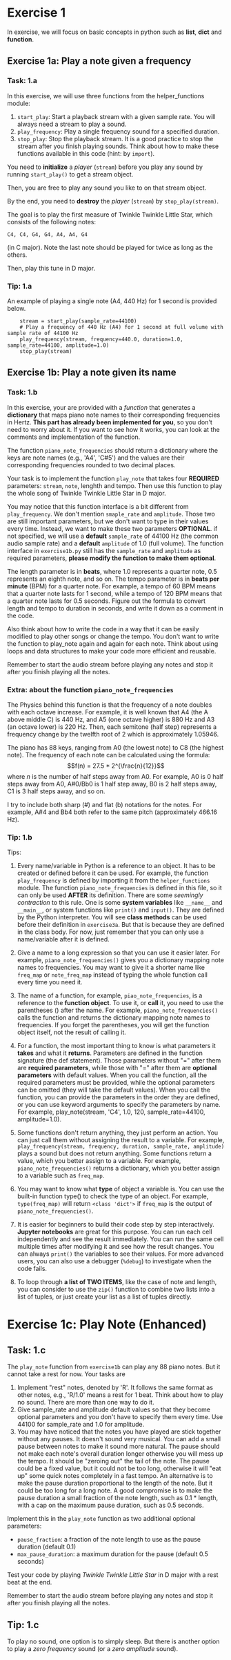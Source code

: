 # Exercise 1

In exercise, we will focus on basic concepts in python such as **list**, **dict** and **function**.

## Exercise 1a: Play a note given a frequency

### Task: 1.a
In this exercise, we will use three functions from the helper_functions module:
1. `start_play`: Start a playback stream with a given sample rate. You will always need a stream to play a sound.
1. `play_frequency`: Play a single frequency sound for a specified duration.
1. `stop_play`: Stop the playback stream. It is a good practice to stop the stream after you finish playing sounds.
Think about how to make these functions available in this code (hint: by `import`).

You need to **initialize** a *player* (`stream`) before you play any sound by running `start_play()` to get a stream object.

Then, you are free to play any sound you like to on that stream object.

By the end, you need to **destroy** the *player* (`stream`) by `stop_play(stream)`.

The goal is to play the first measure of Twinkle Twinkle Little Star, which consists of the following notes:
```
C4, C4, G4, G4, A4, A4, G4
```
(in C major). Note the last note should be played for twice as long as the others.

Then, play this tune in D major.

### Tip: 1.a
An example of playing a single note (A4, 440 Hz) for 1 second is provided below.
```
    stream = start_play(sample_rate=44100)
    # Play a frequency of 440 Hz (A4) for 1 second at full volume with sample rate of 44100 Hz
    play_frequency(stream, frequency=440.0, duration=1.0, sample_rate=44100, amplitude=1.0)
    stop_play(stream)
```

## Exercise 1b: Play a note given its name
### Task: 1.b
In this exercise, your are provided with a *function* that generates a **dictionary** that maps piano note names to their corresponding frequencies in Hertz. **This part has already been implemented for you**, so you don't need to worry about it. If you want to see how it works, you can look at the comments and implementation of the function.

The function `piano_note_frequencies` should return a dictionary where the keys are note names (e.g., 'A4', 'C#5') and the values are their corresponding frequencies rounded to two decimal places.

Your task is to implement the function `play_note` that takes four **REQUIRED** parameters: `stream`, `note`, lenghth and tempo. Then use this function to play the whole song of Twinkle Twinkle Little Star in D major.

You may notice that this function interface is a bit different from `play_frequency`. We don't mention `smaple_rate` and `amplitude`. Those two are still important parameters, but we don't want to type in their values every time.  Instead, we want to make these two parameters **OPTIONAL**. if not specified, we will use a **default** `sample_rate` of 44100 Hz (the common audio sample rate) and a **default** `amplitude` of 1.0 (full volume). The function interface in `exercise1b.py` still has the `sample_rate` and `amplitude` as required parameters, **please modify the function to make them optional**.

The length parameter is in **beats**, where 1.0 represents a quarter note, 0.5 represents an eighth note, and so on.
The tempo parameter is in **beats per minute** (BPM) for a quarter note. For example, a tempo of 60 BPM means that
a quarter note lasts for 1 second, while a tempo of 120 BPM means that a quarter note lasts for 0.5 seconds.
Figure out the formula to convert length and tempo to duration in seconds, and write it down as a comment in the code.

Also think about how to write the code in a way that it can be easily modified to play other songs or change the tempo.  You don't want to write the function to play_note again and again for each note. Think about using loops and data structures to make your code more efficient and reusable.

Remember to start the audio stream before playing any notes and stop it after you finish playing all the notes.

### Extra: about the function `piano_note_frequencies`
The Physics behind this function is that the frequency of a note doubles with each octave increase. For example, it is well known that A4 (the A above middle C) is 440 Hz, and A5 (one octave higher) is 880 Hz and A3 (an octave lower) is 220 Hz. Then, each semitone (half step) represents a frequency change by the twelfth root of 2 which is approximately 1.05946.

The piano has 88 keys, ranging from A0 (the lowest note) to C8 (the highest note). The frequency of each note can be calculated using the formula:
$$f(n) = 27.5 * 2^{\frac{n}{12}}$$
where $n$ is the number of half steps away from A0. For example, A0 is 0 half steps away from A0, A#0/Bb0 is 1 half step away, B0 is 2 half steps away, C1 is 3 half steps away, and so on.

I try to include both sharp (#) and flat (b) notations for the notes. For example, A#4 and Bb4 both refer to the same pitch (approximately 466.16 Hz).

### Tip: 1.b
Tips:
1. Every name/variable in Python is a reference to an object. It has to be created or defined before it can be used.  For example, the function `play_frequency` is defined by importing it from the `helper_functions` module.  The function `piano_note_frequencies` is defined in this file, so it can only be used **AFTER** its definition.  There are some *seemingly contraction* to this rule. One is some **system variables** like `__name__` and `__main__`, or system functions like `print()` and `input()`. They are defined by the Python interpreter.  You will see **class methods** can be used before their definition in `exercise3a`. But that is because they are defined in the class body. For now, just remember that you can only use a name/variable after it is defined.

2. Give a name to a long expression so that you can use it easier later. For example, `piano_note_frequencies()` gives you a dictionary mapping note names to frequencies. You may want to give it a shorter name like `freq_map` or `note_freq_map` instead of typing the whole function call every time you need it.

3. The name of a function, for example, `piao_note_frequencies`, is a reference to the **function object**. To use it, or **call** it, you need to use the parentheses () after the name. For example, `piano_note_frequencies()` calls the function and returns the dictionary mapping note names to frequencies. If you forget the parentheses, you will get the function object itself, not the result of calling it.

4. For a function, the most important thing to know is what parameters it **takes** and what it **returns**. Parameters are defined in the function signature (the def statement). Those parameters without "=" after them are **required parameters**, while those with "=" after them are **optional parameters** with default values. When you call the function, all the required parameters must be provided, while the optional parameters can be omitted (they will take the default values). When you call the function, you can provide the parameters in the order they are defined, or you can use keyword arguments to specify the parameters by name. For example, play_note(stream, 'C4', 1.0, 120, sample_rate=44100, amplitude=1.0).

5. Some functions don't return anything, they just perform an action. You can just call them without assigning the result to a variable.  For example, `play_frequency(stream, frequency, duration, sample_rate, amplitude)` plays a sound but does not return anything. Some functions return a value, which you better assign to a variable. For example, `piano_note_frequencies()` returns a dictionary, which you better assign to a variable such as `freq_map`.

6. You may want to know what **type** of object a variable is. You can use the built-in function type() to check the type of an object.  For example, `type(freq_map)` will return `<class 'dict'>` if `freq_map` is the output of `piano_note_frequencies()`.

7. It is easier for beginners to build their code step by step interactively. **Jupyter notebooks** are great for this purpose.  You can run each cell independently and see the result immediately. You can run the same cell multiple times after modifying it and see how the result changes. You can always `print()` the variables to see their values. For more advanced users, you can also use a debugger (`%debug`) to investigate when the code fails.

8. To loop through **a list of TWO ITEMS**, like the case of note and length, you can consider to use the `zip()` function to combine two lists into a list of tuples, or just create your list as a list of tuples directly.

# Exercise 1c: Play Note (Enhanced)

## Task: 1.c
The `play_note` function from `exercise1b` can play any 88 piano notes. But it cannot take a rest for now. Your tasks are

1. Implement "rest" notes, denoted by 'R'. It follows the same format as other notes, e.g., 'R/1.0' means a rest for 1 beat. Think about how to play no sound. There are more than one way to do it.
2. Give sample_rate and amplitude default values so that they become optional parameters and you don't have to specify them every time. Use 44100 for sample_rate and 1.0 for amplitude.
3. You may have noticed that the notes you have played are stick together without any pauses. It doesn't sound very musical. You can add a small pause between notes to make it sound more natural. The pause should not make each note's overall duration longer otherwise you will mess up the tempo. It should be "zeroing out" the tail of the note.  The pause could be a fixed value, but it could not be too long, otherwise it will "eat up" some quick notes completely in a fast tempo. An alternative is to make the pause duration proportional to the length of the note. But it could be too long for a long note. A good compromise is to make the pause duration a small fraction of the note length, such as 0.1 * length, with a cap on the maximum pause duration, such as 0.5 seconds.

Implement this in the `play_note` function as two additional optional parameters:
+ `pause_fraction`: a fraction of the note length to use as the pause duration (default 0.1)
+ `max_pause_duration`: a maximum duration for the pause (default 0.5 seconds)

Test your code by playing *Twinkle Twinkle Little Star* in D major with a rest beat at the end.

Remember to start the audio stream before playing any notes and stop it after you finish playing all the notes.

## Tip: 1.c
To play no sound, one option is to simply sleep. But there is another option to play a *zero frequency* sound (or a *zero amplitude* sound).